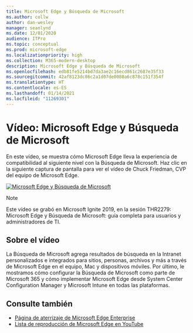 ```yaml
---
title: Microsoft Edge y Búsqueda de Microsoft
ms.author: collw
author: dan-wesley
manager: seanlynd
ms.date: 12/01/2020
audience: ITPro
ms.topic: conceptual
ms.prod: microsoft-edge
ms.localizationpriority: high
ms.collection: M365-modern-desktop
description: Microsoft Edge y Búsqueda de Microsoft
ms.openlocfilehash: edb81fe5214bd7da3ae2c16ecd861c2687e35f33
ms.sourcegitcommit: 42af8123dc86c2a1d07de0080a6c878c151f354f
ms.translationtype: HT
ms.contentlocale: es-ES
ms.lasthandoff: 01/14/2021
ms.locfileid: "11269301"
---
```

# Vídeo: Microsoft Edge y Búsqueda de Microsoft

En este vídeo, se muestra cómo Microsoft Edge lleva la experiencia de compatibilidad al siguiente nivel con la Búsqueda de Microsoft. Haz clic en la siguiente captura de pantalla para ver el vídeo de Chuck Friedman, CVP del equipo de Microsoft Edge.

[![Microsoft Edge y Búsqueda de Microsoft](https://res.cloudinary.com/marcomontalbano/image/upload/v1592253564/video_to_markdown/images/youtube--7LfNqmJkeTM-c05b58ac6eb4c4700831b2b3070cd403.jpg)](http://www.youtube.com/watch?v=7LfNqmJkeTM "Microsoft Edge and Microsoft Search")

> [!NOTE]
> Este vídeo se grabó en Microsoft Ignite 2019, en la sesión THR2279: Microsoft Edge y Búsqueda de Microsoft: guía completa para usuarios y administradores de TI.

## Sobre el vídeo

La Búsqueda de Microsoft agrega resultados de búsqueda en la Intranet personalizados e integrados para sitios, personas, archivos y más a través de Microsoft Edge en el equipo, Mac y dispositivos móviles. Por último, le mostramos cómo configurar la Búsqueda de Microsoft como parte de Microsoft 365 y cómo implementar Microsoft Edge desde System Center Configuration Manager y Microsoft Intune en todas las plataformas.

## Consulte también

- [Página de aterrizaje de Microsoft Edge Enterprise](https://aka.ms/EdgeEnterprise)
- [Lista de reproducción de Microsoft Edge en YouTube](https://www.youtube.com/playlist?list=PLXtHYVsvn_b-uXh1tMeYpT-0iD8tD3tFy)
